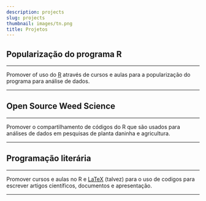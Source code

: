 ```yaml
---
description: projects
slug: projects
thumbnail: images/tn.png
title: Projetos
---
```


## Popularização do programa R

---------------------------

Promover of uso do [R](https://www.r-project.org) através de cursos e aulas para a popularização do programa para análise de dados.

---------------------------

## Open Source Weed Science

---------------------------

Promover o compartilhamento de códigos do R que são usados para análises de dados em pesquisas de planta daninha e agricultura.

---------------------------

## Programação literária

---------------------------

Promover cursos e aulas no R e [LaTeX](https://www.latex-project.org) (talvez) para o uso de codigos para escrever artigos científicos, documentos e apresentação.

---------------------------